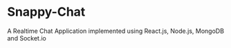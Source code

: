 # Snappy-Chat

A Realtime Chat Application implemented using React.js, Node.js, MongoDB and Socket.io

